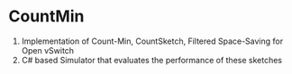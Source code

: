 # CountMin
1. Implementation of Count-Min, CountSketch, Filtered Space-Saving for Open vSwitch
2. C# based Simulator that evaluates the performance of these sketches
